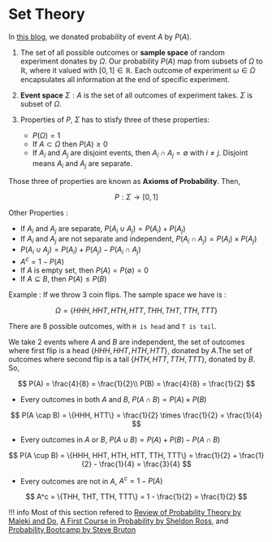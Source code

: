 # **Set Theory**

In [this blog](https://drmwnrafi.github.io/notesonanything/Mathematics/Probability/intro_probs/), we donated probability of event $A$ by $P(A)$. 

1. The set of all possible outcomes or **sample space** of random experiment donates by $\Omega$. Our probability $P(A)$ map from subsets of $\Omega$ to $\mathbb{R}$, where it valued with $[0,1] \in \mathbb{R}$. 
Each outcome of experiment $\omega \in \Omega$ encapsulates all information at the end of specific experiment.  
2. **Event space** $\Sigma : A$ is the set of all outcomes of experiment takes. $\Sigma$ is subset of $\Omega$.

3. Properties of $P$, $\Sigma$ has to stisfy three of these properties:

    - $P(\Omega) = 1$
    - If $A\subset\Omega$ then $P(A) \ge 0$
    - If $A_i$ and $A_j$ are disjoint events, then $A_i \cap A_j = \emptyset$ with $i\neq j$. Disjoint means $A_i$ and $A_j$ are separate.

Those three of properties are known as **Axioms of Probability**.
Then, 

$$
P : \Sigma \rightarrow [0, 1]
$$

Other Properties : 

- If $A_i$ and $A_j$ are separate, $P(A_i\cup A_j) = P(A_i) + P(A_j)$
- If $A_i$ and $A_j$ are not separate and independent, $P(A_i \cap A_j) = P(A_i) \times P(A_j)$
- $P(A_i \cup A_j) = P(A_i) + P(A_j) - P(A_i \cap A_j)$
- $A^c = 1-P(A)$
- If $A$ is empty set, then $P(A) = P(\emptyset)=0$
- If $A \subseteq B$, then $P(A) \leq P(B)$

Example :
If we throw 3 coin flips. The sample space we have is :

$$
\Omega = \{ HHH, HHT, HTH, HTT, THH, THT, TTH, TTT\}
$$

There are 8 possible outcomes, with `H is head` and `T is tail`.

We take 2 events where $A$ and $B$ are independent,
the set of outcomes where first flip is a head $\{HHH, HHT, HTH, HTT\}$, donated by $A$.The set of outcomes where second flip is a tail $\{HTH, HTT, TTH, TTT\}$, donated by $B$. So,

$$
P(A) = \frac{4}{8} = \frac{1}{2}\\
P(B) = \frac{4}{8} = \frac{1}{2}
$$

- Every outcomes in both $A$ and $B$, $P(A \cap B) = P(A) \times P(B)$

$$
P(A \cap B) = \{HHH, HTT\} = \frac{1}{2} \times \frac{1}{2} = \frac{1}{4}
$$

- Every outcomes in $A$ or $B$, $P(A \cup B) = P(A) + P(B) - P(A \cap B)$

$$
P(A \cup B) = \{HHH, HHT, HTH, HTT, TTH, TTT\} = \frac{1}{2} + \frac{1}{2} - \frac{1}{4} = \frac{3}{4}
$$

<!-- <img src="../../../assets/media/a_or_b.png" width="500px" style="display: block; margin: auto;"> -->

- Every outcomes are not in $A$, $A^c = 1-P(A)$

$$
A^c = \{THH, THT, TTH, TTT\} = 1 - \frac{1}{2} = \frac{1}{2}
$$


!!! info
    Most of this section refered to [Review of Probability Theory by Maleki and Do](https://cs229.stanford.edu/section/cs229-prob.pdf), [A First Course in Probability by Sheldon Ross](https://www.cs.utexas.edu/~abdonm/SDS%20321/a_first_course_in_probability.pdf), and [Probability Bootcamp by Steve Bruton](https://www.youtube.com/watch?v=sQqniayndb4&list=PLMrJAkhIeNNR3sNYvfgiKgcStwuPSts9V)